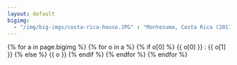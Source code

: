 ```yaml
---
layout: default
bigimg:
  - "/img/big-imgs/costa-rica-house.JPG" : "Montezuma, Costa Rica (2011)"
---
```


{% for a in page.bigimg %}
{% for o in a %}
{% if o[0] %}
{{ o[0] }}
:
{{ o[1] }}
{% else %}
{{ o }}
{% endif %}
{% endfor %}
{% endfor %}
